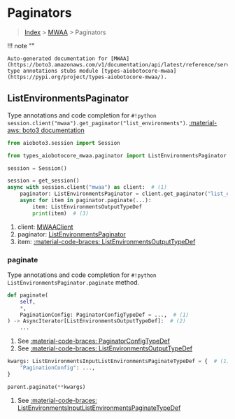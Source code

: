 # Paginators

> [Index](../README.md) > [MWAA](./README.md) > Paginators

!!! note ""

    Auto-generated documentation for [MWAA](https://boto3.amazonaws.com/v1/documentation/api/latest/reference/services/mwaa.html#MWAA)
    type annotations stubs module [types-aiobotocore-mwaa](https://pypi.org/project/types-aiobotocore-mwaa/).

## ListEnvironmentsPaginator

Type annotations and code completion for `#!python session.client("mwaa").get_paginator("list_environments")`.
[:material-aws: boto3 documentation](https://boto3.amazonaws.com/v1/documentation/api/latest/reference/services/mwaa.html#MWAA.Paginator.ListEnvironments)

```python title="Usage example"
from aioboto3.session import Session

from types_aiobotocore_mwaa.paginator import ListEnvironmentsPaginator

session = Session()

session = get_session()
async with session.client("mwaa") as client:  # (1)
    paginator: ListEnvironmentsPaginator = client.get_paginator("list_environments")  # (2)
    async for item in paginator.paginate(...):
        item: ListEnvironmentsOutputTypeDef
        print(item)  # (3)
```

1. client: [MWAAClient](./client.md)
2. paginator: [ListEnvironmentsPaginator](./paginators.md#listenvironmentspaginator)
3. item: [:material-code-braces: ListEnvironmentsOutputTypeDef](./type_defs.md#listenvironmentsoutputtypedef) 


### paginate

Type annotations and code completion for `#!python ListEnvironmentsPaginator.paginate` method.

```python title="Method definition"
def paginate(
    self,
    *,
    PaginationConfig: PaginatorConfigTypeDef = ...,  # (1)
) -> AsyncIterator[ListEnvironmentsOutputTypeDef]:  # (2)
    ...
```

1. See [:material-code-braces: PaginatorConfigTypeDef](./type_defs.md#paginatorconfigtypedef) 
2. See [:material-code-braces: ListEnvironmentsOutputTypeDef](./type_defs.md#listenvironmentsoutputtypedef) 


```python title="Usage example with kwargs"
kwargs: ListEnvironmentsInputListEnvironmentsPaginateTypeDef = {  # (1)
    "PaginationConfig": ...,
}

parent.paginate(**kwargs)
```

1. See [:material-code-braces: ListEnvironmentsInputListEnvironmentsPaginateTypeDef](./type_defs.md#listenvironmentsinputlistenvironmentspaginatetypedef) 
